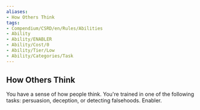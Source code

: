 ```yaml
---
aliases:
- How Others Think
tags:
- Compendium/CSRD/en/Rules/Abilities
- Ability
- Ability/ENABLER
- Ability/Cost/0
- Ability/Tier/Low
- Ability/Categories/Task
---
```


  
## How Others Think  
You have a sense of how people think. You're trained in one of the following tasks: persuasion, deception, or detecting falsehoods. Enabler.